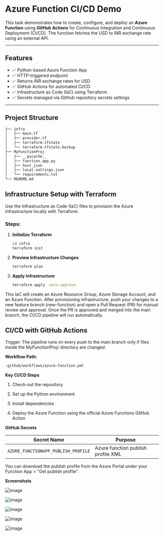 #  Azure Function CI/CD Demo

This task demonstrates how to create, configure, and deploy an **Azure Function** using **GitHub Actions** for Continuous Integration and Continuous Deployment (CI/CD). The function fetches the USD to INR exchange rate using an external API.

---

##  Features

- ✅ Python-based Azure Function App
- ✅ HTTP-triggered endpoint
- ✅ Returns INR exchange rates for USD
- ✅ GitHub Actions for automated CI/CD
- ✅ Infrastructure as Code (IaC) using Terraform
- ✅ Secrets managed via GitHub repository secrets settings

---

##  Project Structure

```bash
├── infra
│   ├── main.tf
│   ├── provider.tf
│   ├── terraform.tfstate
│   └── terraform.tfstate.backup
├── MyFunctionProj
│   ├── __pycache__
│   ├── function_app.py
│   ├── host.json
│   ├── local.settings.json
│   └── requirements.txt
└── README.md                

```

##  Infrastructure Setup with Terraform

Use the Infrastructure as Code (IaC) files to provision the Azure infrastructure locally with Terraform.

### Steps:

1. **Initialize Terraform**
   ```bash
   cd infra
   terraform init

2. **Preview Infrastructure Changes**
    ```bash
    terraform plan

3. **Apply Infrastructure**
   ```bash
   terraform apply -auto-approve

This IaC will create an Azure Resource Group, Azure Storage Account, and an Azure Function.
After provisioning infrastructure, push your changes to a new feature branch (new-function) and open a Pull Request (PR) for manual review and approval.
Once the PR is approved and merged into the main branch, the CI/CD pipeline will run automatically.

## CI/CD with GitHub Actions
Trigger:
The pipeline runs on every push to the main branch only if files inside the MyFunctionProj/ directory are changed.

**Workflow Path:**
   ```bash
   .github/workflows/azure-function.yml
   ```
**Key CI/CD Steps**

1. Check-out the repository

2. Set up the Python environment

3. Install dependencies

4. Deploy the Azure Function using the official Azure Functions GitHub Action


**GitHub Secrets**

| Secret Name                         | Purpose                            |
| ----------------------------------- | -----------------------------------|
| `AZURE_FUNCTIONAPP_PUBLISH_PROFILE` | Azure function publish profile XML |

You can download the publish profile from the Azure Portal under your Function App > "Get publish profile".


**Screenshots**

![image](https://github.com/user-attachments/assets/043bf879-0bbc-4fd1-8611-dd0f4cb1b30e)

![image](https://github.com/user-attachments/assets/1201f90c-fdd4-459f-bd33-0ec5ded3181a)

![image](https://github.com/user-attachments/assets/b9b48bcd-d8a2-4787-a54a-e97348ecc5a5)

![image](https://github.com/user-attachments/assets/a046bfc9-5071-4334-b699-af4942f2a06b)

![image](https://github.com/user-attachments/assets/a9f706cb-6b08-4919-afba-7dc3e0f7025e)

